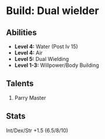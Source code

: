 # Build: Dual wielder

## Abilities

- **Level 4:** Water (Post lv 15)
- **Level 4:** Air
- **Level 5:** Dual Wielding
- **Level 1-3:** Willpower/Body Building

## Talents

1. Parry Master

## Stats

Int/Dex/Str +1.5 (6.5/8/10)
